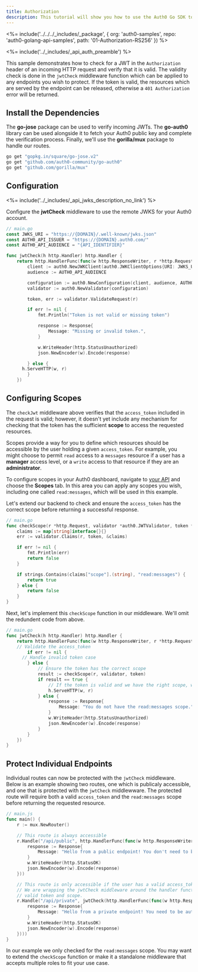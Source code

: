 ```yaml
---
title: Authorization
description: This tutorial will show you how to use the Auth0 Go SDK to add authentication and authorization to your API.
---
```


<%= include('../../../_includes/_package', {
  org: 'auth0-samples',
  repo: 'auth0-golang-api-samples',
  path: '01-Authorization-RS256'
}) %>

<%= include('../_includes/_api_auth_preamble') %>

This sample demonstrates how to check for a JWT in the `Authorization` header of an incoming HTTP request and verify that it is valid. The validity check is done in the `jwtCheck` middleware function which can be applied to any endpoints you wish to protect. If the token is valid, the resources which are served by the endpoint can be released, otherwise a `401 Authorization` error will be returned.

## Install the Dependencies

The **go-jose** package can be used to verify incoming JWTs. The **go-auth0** library can be used alongside it to fetch your Auth0 public key and complete the verification process. Finally, we'll use the **gorilla/mux** package to handle our routes.

```bash
go get "gopkg.in/square/go-jose.v2"
go get "github.com/auth0-community/go-auth0"
go get "github.com/gorilla/mux"
```

## Configuration

<%= include('../_includes/_api_jwks_description_no_link') %>

Configure the **jwtCheck** middleware to use the remote JWKS for your Auth0 account.

```go
// main.go
const JWKS_URI = "https://{DOMAIN}/.well-known/jwks.json"
const AUTH0_API_ISSUER = "https://{DOMAIN}.auth0.com/"
const AUTH0_API_AUDIENCE = "{API_IDENTIFIER}"

func jwtCheck(h http.Handler) http.Handler {
	return http.HandlerFunc(func(w http.ResponseWriter, r *http.Request) {
		client := auth0.NewJWKClient(auth0.JWKClientOptions{URI: JWKS_URI})
		audience := AUTH0_API_AUDIENCE

		configuration := auth0.NewConfiguration(client, audience, AUTH0_API_ISSUER, jose.RS256)
		validator := auth0.NewValidator(configuration)

		token, err := validator.ValidateRequest(r)

		if err != nil {
			fmt.Println("Token is not valid or missing token")

			response := Response{
				Message: "Missing or invalid token.",
			}

			w.WriteHeader(http.StatusUnauthorized)
			json.NewEncoder(w).Encode(response)

		} else {
      h.ServeHTTP(w, r)
		}
	})
```

## Configuring Scopes

The `checkJwt` middleware above verifies that the `access_token` included in the request is valid; however, it doesn't yet include any mechanism for checking that the token has the sufficient **scope** to access the requested resources.

Scopes provide a way for you to define which resources should be accessible by the user holding a given `access_token`. For example, you might choose to permit `read` access to a `messages` resource if a user has a **manager** access level, or a `write` access to that resource if they are an **administrator**.

To configure scopes in your Auth0 dashboard, navigate to [your API](${manage_url}/#/apis) and choose the **Scopes** tab. In this area you can apply any scopes you wish, including one called `read:messages`, which will be used in this example.

Let's extend our backend to check and ensure the `access_token` has the correct scope before returning a successful response.

```go
// main.go
func checkScope(r *http.Request, validator *auth0.JWTValidator, token *jwt.JSONWebToken) bool {
	claims := map[string]interface{}{}
	err := validator.Claims(r, token, &claims)

	if err != nil {
		fmt.Println(err)
		return false
	}

	if strings.Contains(claims["scope"].(string), "read:messages") {
		return true
	} else {
		return false
	}
}
```

Next, let's implement this `checkScope` function in our middleware. We'll omit the redundent code from above.

```go
// main.go
func jwtCheck(h http.Handler) http.Handler {
	return http.HandlerFunc(func(w http.ResponseWriter, r *http.Request) {
    // Validate the access_token
		if err != nil {
      // Handle invalid token case
		} else {
			// Ensure the token has the correct scope
			result := checkScope(r, validator, token)
			if result == true {
				// If the token is valid and we have the right scope, we'll pass through the middleware
				h.ServeHTTP(w, r)
			} else {
				response := Response{
					Message: "You do not have the read:messages scope.",
				}
				w.WriteHeader(http.StatusUnauthorized)
				json.NewEncoder(w).Encode(response)
			}
		}
	})
}
```

## Protect Individual Endpoints

Individual routes can now be protected with the `jwtCheck` middleware. Below is an example showing two routes, one which is publicaly accessible, and one that is protected with the `jwtCheck` middlewware. The protected route will require both a valid `access_token` and the `read:messages` scope before returning the requested resource.

```go
// main.js
func main() {
	r := mux.NewRouter()

	// This route is always accessible
	r.Handle("/api/public", http.HandlerFunc(func(w http.ResponseWriter, r *http.Request) {
		response := Response{
			Message: "Hello from a public endpoint! You don't need to be authenticated to see this.",
		}
		w.WriteHeader(http.StatusOK)
		json.NewEncoder(w).Encode(response)
	}))

	// This route is only accessible if the user has a valid access_token with the read:messages scope
	// We are wrapping the jwtCheck middleware around the handler function which will check for a
	// valid token and scope.
	r.Handle("/api/private", jwtCheck(http.HandlerFunc(func(w http.ResponseWriter, r *http.Request) {
		response := Response{
			Message: "Hello from a private endpoint! You need to be authenticated and have a scope of read:messages to see this.",
		}
		w.WriteHeader(http.StatusOK)
		json.NewEncoder(w).Encode(response)
	})))
}
```

In our example we only checked for the `read:messages` scope. You may want to extend the `checkScope` function or make it a standalone middleware that accepts multiple roles to fit your use case.